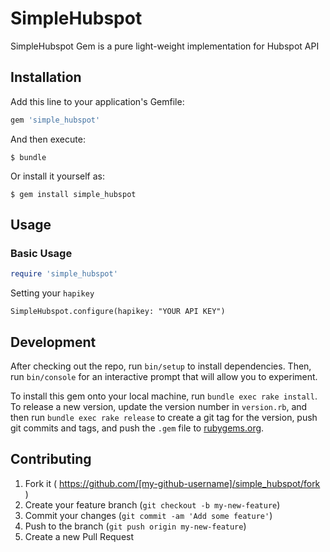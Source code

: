 # SimpleHubspot

SimpleHubspot Gem is a pure light-weight implementation for Hubspot API

## Installation

Add this line to your application's Gemfile:

```ruby
gem 'simple_hubspot'
```

And then execute:

    $ bundle

Or install it yourself as:

    $ gem install simple_hubspot

## Usage

### Basic Usage

```ruby
require 'simple_hubspot'
```

Setting your `hapikey`

```
SimpleHubspot.configure(hapikey: "YOUR API KEY")
```

## Development

After checking out the repo, run `bin/setup` to install dependencies. Then, run `bin/console` for an interactive prompt that will allow you to experiment.

To install this gem onto your local machine, run `bundle exec rake install`. To release a new version, update the version number in `version.rb`, and then run `bundle exec rake release` to create a git tag for the version, push git commits and tags, and push the `.gem` file to [rubygems.org](https://rubygems.org).

## Contributing

1. Fork it ( https://github.com/[my-github-username]/simple_hubspot/fork )
2. Create your feature branch (`git checkout -b my-new-feature`)
3. Commit your changes (`git commit -am 'Add some feature'`)
4. Push to the branch (`git push origin my-new-feature`)
5. Create a new Pull Request
